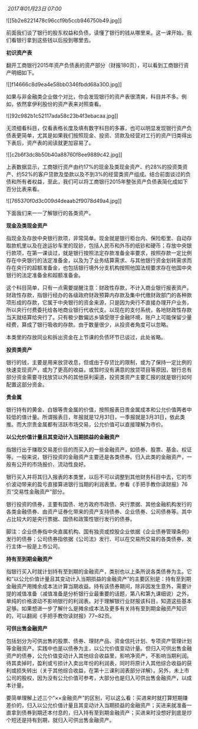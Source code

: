  _2017年01月23日 07:00_

![[5b2e8221478c96ccf9b5ccb946750b49.jpg]]

前面我们谈了银行的股东权益和负债，读懂了银行的钱从哪里来。这一课开始，我们看银行拿到这些钱以后投到哪里去。

**初识资产表**

翻开工商银行2015年资产负债表的资产部分（财报180页），可以看到工商银行资产明细如下。

![[f14666c8d9ea4e58bb0346fbdd68a300.jpg]]


如果与非金融类企业做个对比，你会发现银行的资产表很清爽，科目并不多。例如，依然拿伊利股份的资产表来对照查看。

![[92c982b1c52117ada58c23b4f3ebacaa.jpg]]


无须细看科目，仅看表格长度及填有数字科目的多寡，也可以明显发现银行资产负债表更简单，尤其是如果我们按照现金、投资、贷款及经营对工行的资产归类得出下表后，资产表的阅读就更加容易了。

![[c2b6f3dc8b50b40a88760f8ee9889c42.jpg]]

上表数据显示，工商银行资产由约17%的现金及类现金资产、约28%的投资类资产、约52%的客户贷款及垫款以及不到3%的经营类资产组成。结合前面谈过的负债和所有者权益，至此，我们可以将工商银行2015年整张资产负债表简化成如下百分比表来看。

![[765370f0d3c009d4deaab2f9078d49a4.jpg]]

下面我们来一一了解银行的各类资产。

**现金及类现金资产**

指现金及存放中央银行款项，非常简单。现金就是银行柜台内、保险柜里、自动存取款机里以及在途运钞车里的现钞，包括人民币和外币的纸钞和硬币；存放中央银行款项，在第一课谈过，就是银行按照法定存款准备金率要求，按照存款一定比例存在中央银行的法定准备金，以及为了业务结算需求、与其他银行资金划转需求而存在央行的超额准备金，也包括银行境外分支机构按照他国法规要求存在他国中央银行的法定准备金和超额准备金。

这个科目简单，只有一点需要提醒注意：财政性存款，不计入商业银行报表资产。财政性存款，指银行经办的各级政府财政预算内存款及集中代缴财政部门的各种款项形成的存款，它属于中央银行的资金来源，只是因为央行不直接办理开户业务，所以央行付费委托给各地商业银行代收代支。以现在的支付系统，各地财政性存款当天就结算给央行了。只有极少数偏远乡镇受限于金融环境，账户上可能保留少量经费，算成了银行吸收的存款。由于数量很少，从投资者角度可以忽略。

本类里的存放同业和拆出资金在上节课的负债环节已谈过，此处省略。

**投资类资产**

银行的钱，主要是用来放贷收息，但或由于存贷比的限制，或为了保持一定比例的快速变现资产，或为了更高的收益，或暂时没有满意的放贷项目等原因，银行总有部分资金需要寻找放贷以外的其他获利渠道，投资类资产主要汇报的就是银行如何配置这部分资金。

**贵金属**

银行持有的黄金、白银等贵金属的价值，按照报表日贵金属成本和公允价值两者中较低的值计量。所谓报表日，年报就是12月31日，一季报就是3月31日，依此类推。而大宗贵金属都有活跃市场交易，公允价值可以直接理解为市价。

**以公允价值计量且其变动计入当期损益的金融资产**

指银行出于赚取交易差价目的而买入的一些金融资产，如债券、股票、基金、权证等。一般来说，银行投资的金融资产主要还是各类债券。归入此类的金融资产，一般有公开的市场报价、流动性良好。

银行买入并将其归入报表的本类里，以后不可以调整到其他财务科目中去，它的市价波动带来的盈亏直接算进银行当期的利润表里。参看《手把手教你读财报》76页“交易性金融资产”部分。

银行投资的债券，主要有国债、地方政府市政债、央行票据、其他金融机构发行的各类金融债券、由资产证券化带来的资产支持债券、企业债券、公司债券等。其中占比较大的是央行票据、国债和政策性银行发行的债券。

脚注：企业债券指中央直属机构、国有独资或控股企业依据《企业债券管理条例》发行的债券；公司债券指依据《公司法》发行、可以在交易所交易的各类债券，发行主体一般是上市公司。

**持有至到期金融资产**

指银行买入时就计划持有至到期的金融资产，类别也以上条所说各类债券为主。它和“以公允价值计量且其变动计入当期损益的金融资产”的主要区别是：持有至到期金融资产用摊余成本法计算当期收益。持有该债券期间，除非因发生意外，需要计提的减值准备（减值准备是分析银行业最重要的话题，第八和第九课细说）之外，单纯的价格波动不影响银行的利润表。对于理解银行业财报该科目，知道这些基本足够。如果想进一步了解什么是摊余成本法及更多有关持有至到期金融资产知识的，可以翻阅《手把手教你读财报》77~82页。

**可供出售金融资产**

包括划分为可供出售的股票、债券、理财产品、资金信托计划、专项资产管理计划等金融资产。实践中也是以债券为主，以公允价值变动计量。但归入可供出售金融资产的债券，公允价值变动计入其他综合收益里，影响净资产，不影响当期利润。待其卖掉时，盈利或亏损计入卖出年份的利润表，同时将原计入其他综合收益的获利或损失转出（关于其他综合收益，在第十三课利润表部分详解）。另外，未上市公司的股权，因为没有公允价值可参考，大部分也是归入可供出售金融资产，以成本计量。

要简单理解上述三个“××金融资产”的区别，可以这么看：买进来时就打算短期赚差价的，归入以公允价值计量且其变动计入当期损益的金融资产；买进来就准备一直拿到债券到期还本付息的，归入持有至到期金融资产；买进来时没想好到底是炒个短还是持有到期，就归入可供出售金融资产。